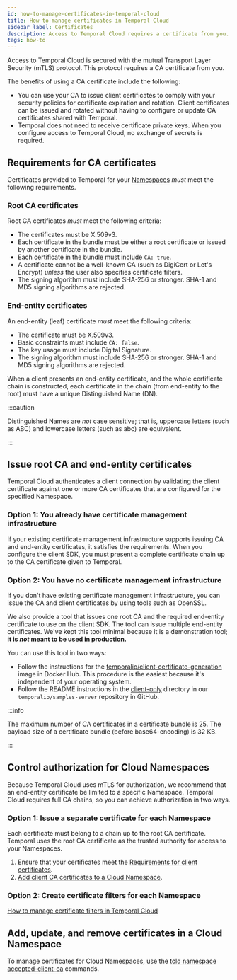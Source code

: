 ```yaml
---
id: how-to-manage-certificates-in-temporal-cloud
title: How to manage certificates in Temporal Cloud
sidebar_label: Certificates
description: Access to Temporal Cloud requires a certificate from you.
tags: how-to
---
```


Access to Temporal Cloud is secured with the mutual Transport Layer Security (mTLS) protocol.
This protocol requires a CA certificate from you.

The benefits of using a CA certificate include the following:

- You can use your CA to issue client certificates to comply with your security policies for certificate expiration and rotation.
  Client certificates can be issued and rotated without having to configure or update CA certificates shared with Temporal.
- Temporal does not need to receive certificate private keys.
  When you configure access to Temporal Cloud, no exchange of secrets is required.

## Requirements for CA certificates

Certificates provided to Temporal for your [Namespaces](/namespaces) _must_ meet the following requirements.

### Root CA certificates

Root CA certificates _must_ meet the following criteria:

- The certificates must be X.509v3.
- Each certificate in the bundle must be either a root certificate or issued by another certificate in the bundle.
- Each certificate in the bundle must include `CA: true`.
- A certificate cannot be a well-known CA (such as DigiCert or Let's Encrypt) _unless_ the user also specifies certificate filters.
- The signing algorithm must include SHA-256 or stronger.
  SHA-1 and MD5 signing algorithms are rejected.

### End-entity certificates

An end-entity (leaf) certificate _must_ meet the following criteria:

- The certificate must be X.509v3.
- Basic constraints must include `CA: false`.
- The key usage must include Digital Signature.
- The signing algorithm must include SHA-256 or stronger.
  SHA-1 and MD5 signing algorithms are rejected.

When a client presents an end-entity certificate, and the whole certificate chain is constructed, each certificate in the chain (from end-entity to the root) must have a unique Distinguished Name (DN).

:::caution

Distinguished Names are _not_ case sensitive; that is, uppercase letters (such as ABC) and lowercase letters (such as abc) are equivalent.

:::

## Issue root CA and end-entity certificates

Temporal Cloud authenticates a client connection by validating the client certificate against one or more CA certificates that are configured for the specified Namespace.

### Option 1: You already have certificate management infrastructure

If your existing certificate management infrastructure supports issuing CA and end-entity certificates, it satisfies the requirements.
When you configure the client SDK, you must present a complete certificate chain up to the CA certificate given to Temporal.

### Option 2: You have no certificate management infrastructure

If you don't have existing certificate management infrastructure, you can issue the CA and client certificates by using tools such as OpenSSL.

We also provide a tool that issues one root CA and the required end-entity certificate to use on the client SDK.
The tool can issue multiple end-entity certificates.
We've kept this tool minimal because it is a demonstration tool; **it is _not_ meant to be used in production.**

You can use this tool in two ways:

- Follow the instructions for the [temporalio/client-certificate-generation](https://hub.docker.com/r/temporalio/client-certificate-generation) image in Docker Hub.
  This procedure is the easiest because it's independent of your operating system.
- Follow the README instructions in the [client-only](https://github.com/temporalio/samples-server/tree/main/tls/client-only) directory in our `temporalio/samples-server` repository in GitHub.

:::info

The maximum number of CA certificates in a certificate bundle is 25. The payload size of a certificate bundle (before base64-encoding) is 32 KB.

:::

## Control authorization for Cloud Namespaces

Because Temporal Cloud uses mTLS for authorization, we recommend that an end-entity certificate be limited to a specific Namespace.
Temporal Cloud requires full CA chains, so you can achieve authorization in two ways.

### Option 1: Issue a separate certificate for each Namespace

Each certificate must belong to a chain up to the root CA certificate.
Temporal uses the root CA certificate as the trusted authority for access to your Namespaces.

1. Ensure that your certificates meet the [Requirements for client certificates](#requirements-for-client-certificates).
1. [Add client CA certificates to a Cloud Namespace](/cloud/tcld/namespace/accepted-client-ca/add).

### Option 2: Create certificate filters for each Namespace

[How to manage certificate filters in Temporal Cloud](/cloud/how-to-manage-certificate-filters-in-temporal-cloud)

## Add, update, and remove certificates in a Cloud Namespace

To manage certificates for Cloud Namespaces, use the [tcld namespace accepted-client-ca](/cloud/tcld/namespace/accepted-client-ca/) commands.
